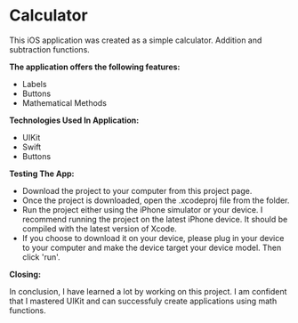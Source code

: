# Calculator

This iOS application was created as a simple calculator. Addition and subtraction functions.

**The application offers the following features:**

* Labels
* Buttons
* Mathematical Methods

**Technologies Used In Application:**
* UIKit
* Swift
* Buttons


**Testing The App:**
* Download the project to your computer from this project page.
* Once the project is downloaded, open the .xcodeproj file from the folder.
* Run the project either using the iPhone simulator or your device. I recommend running the project on the latest iPhone device. It should be compiled with the latest version of Xcode.
* If you choose to download it on your device, please plug in your device to your computer and make the device target your device model. Then click 'run'.

**Closing:**

In conclusion, I have learned a lot by working on this project. I am confident that I mastered UIKit and can successfuly create applications using math functions. 
